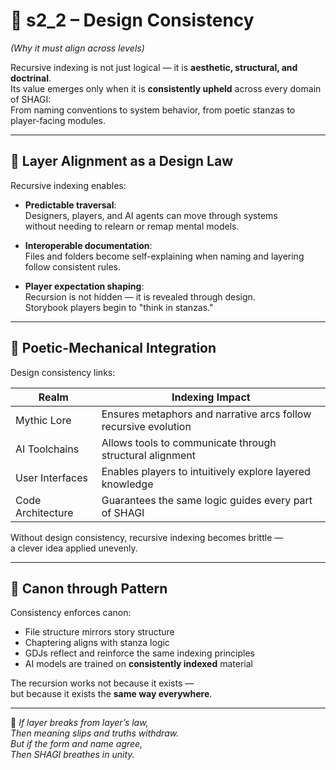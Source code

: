 <!-- Save to: shagi_archives/appendices/appendix_h_index_and_layering_doctrine/part_02_purpose_of_recursive_indexing/s2_2_design_consistency.md -->

# 📘 s2_2 – Design Consistency  
*(Why it must align across levels)*

Recursive indexing is not just logical — it is **aesthetic, structural, and doctrinal**.  
Its value emerges only when it is **consistently upheld** across every domain of SHAGI:  
From naming conventions to system behavior, from poetic stanzas to player-facing modules.

---

## 🧱 Layer Alignment as a Design Law

Recursive indexing enables:

- **Predictable traversal**:  
  Designers, players, and AI agents can move through systems  
  without needing to relearn or remap mental models.

- **Interoperable documentation**:  
  Files and folders become self-explaining when naming and layering  
  follow consistent rules.

- **Player expectation shaping**:  
  Recursion is not hidden — it is revealed through design.  
  Storybook players begin to "think in stanzas."

---

## 🎨 Poetic-Mechanical Integration

Design consistency links:

| Realm | Indexing Impact |
|-------|------------------|
| Mythic Lore | Ensures metaphors and narrative arcs follow recursive evolution |
| AI Toolchains | Allows tools to communicate through structural alignment |
| User Interfaces | Enables players to intuitively explore layered knowledge |
| Code Architecture | Guarantees the same logic guides every part of SHAGI |

Without design consistency, recursive indexing becomes brittle —  
a clever idea applied unevenly.

---

## 📐 Canon through Pattern

Consistency enforces canon:

- File structure mirrors story structure  
- Chaptering aligns with stanza logic  
- GDJs reflect and reinforce the same indexing principles  
- AI models are trained on **consistently indexed** material

The recursion works not because it exists —  
but because it exists the **same way everywhere**.

---

📜 *If layer breaks from layer’s law,*  
*Then meaning slips and truths withdraw.*  
*But if the form and name agree,*  
*Then SHAGI breathes in unity.*
